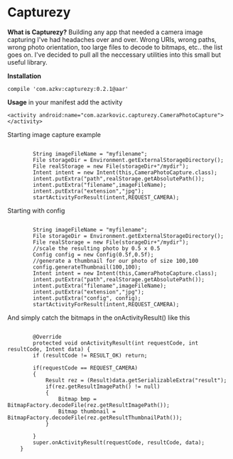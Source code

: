 # Capturezy

<b>What is Capturezy?</b>
Building any app that needed a camera image capturing I've had headaches over and over. Wrong URIs, wrong paths, wrong photo orientation, too large files to decode to bitmaps, etc.. the list goes on.
I've decided to pull all the neccessary utilities into this small but useful library.

<b>Installation</b>
```
compile 'com.azkv:capturezy:0.2.1@aar'
```

<b>Usage</b>
in your manifest add the activity
``` 
<activity android:name="com.azarkovic.capturezy.CameraPhotoCapture"></activity>
```

Starting image capture example
```

        String imageFileName = "myfilename";
        File storageDir = Environment.getExternalStorageDirectory();
        File realStorage = new File(storageDir+"/mydir");
        Intent intent = new Intent(this,CameraPhotoCapture.class);
        intent.putExtra("path",realStorage.getAbsolutePath());
        intent.putExtra("filename",imageFileName);
        intent.putExtra("extension","jpg");
        startActivityForResult(intent,REQUEST_CAMERA);
```
Starting with config
```

        String imageFileName = "myfilename";
        File storageDir = Environment.getExternalStorageDirectory();
        File realStorage = new File(storageDir+"/mydir");
        //scale the resulting photo by 0.5 x 0.5
        Config config = new Config(0.5f,0.5f);
        //generate a thumbnail for our photo of size 100,100
        config.generateThumbnail(100,100);
        Intent intent = new Intent(this,CameraPhotoCapture.class);
        intent.putExtra("path",realStorage.getAbsolutePath());
        intent.putExtra("filename",imageFileName);
        intent.putExtra("extension","jpg");
        intent.putExtra("config", config);
        startActivityForResult(intent,REQUEST_CAMERA);
```
And simply catch the bitmaps in the onActivityResult() like this
```

        @Override
        protected void onActivityResult(int requestCode, int resultCode, Intent data) {
        if (resultCode != RESULT_OK) return;

        if(requestCode == REQUEST_CAMERA)
        {
            Result rez = (Result)data.getSerializableExtra("result");
            if(rez.getResultImagePath() != null)
            {
                Bitmap bmp = BitmapFactory.decodeFile(rez.getResultImagePath());
                Bitmap thumbnail = BitmapFactory.decodeFile(rez.getResultThumbnailPath());
            }

        }
        super.onActivityResult(requestCode, resultCode, data);
    }
```




